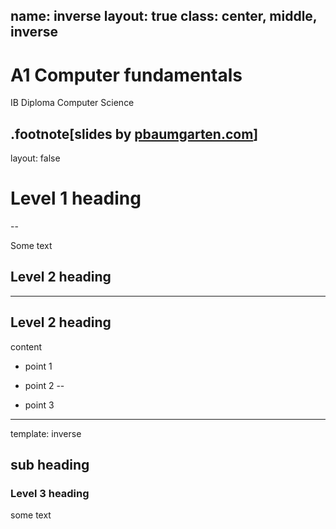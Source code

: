 name: inverse
layout: true
class: center, middle, inverse
---
# A1 Computer fundamentals
IB Diploma Computer Science

.footnote[slides by [pbaumgarten.com](https://pbaumgarten.com/)]
---
layout: false
# Level 1 heading

--

Some text

## Level 2 heading
---
## Level 2 heading

content

* point 1
* point 2
--

* point 3
---
template: inverse

sub heading
---

### Level 3 heading

some text
